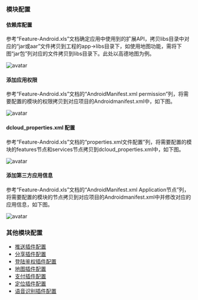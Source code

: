 ### 模块配置

#### 依赖库配置

参考“Feature-Android.xls”文档确定应用中使用到的扩展API，拷贝libs目录中对应的“jar或aar”文件拷贝到工程的app->libs目录下，如使用地图功能，需将下图“jar包”列对应的文件拷贝到libs目录下。此处以高德地图为例。
	
![avatar](https://img.cdn.aliyun.dcloud.net.cn/nativedocs/5%2BSDK-android/image/5-11.png)
	
#### 添加应用权限
	
参考“Feature-Android.xls”文档的“AndroidManifest.xml permission”列，将需要配置的模块的权限拷贝到对应项目的Androidmanifest.xml中，如下图。
	
![avatar](https://img.cdn.aliyun.dcloud.net.cn/nativedocs/5%2BSDK-android/image/5-12.png)
	
#### dcloud_properties.xml 配置
	
参考“Feature-Android.xls”文档的“properties.xml文件配置”列，将需要配置的模块的features节点和services节点拷贝到dcloud_properties.xml中，如下图。
	
![avatar](https://img.cdn.aliyun.dcloud.net.cn/nativedocs/5%2BSDK-android/image/5-14.png)
	
#### 添加第三方应用信息
	
参考“Feature-Android.xls”文档的“AndroidManifest.xml Application节点”列，将需要配置的模块的节点拷贝到对应项目的Androidmanifest.xml中并修改对应的应用信息，如下图。
	
![avatar](https://img.cdn.aliyun.dcloud.net.cn/nativedocs/5%2BSDK-android/image/5-13.png)
	
### 其他模块配置

* [推送插件配置](/AppDocs/usemodule/androidModuleConfig/push.md)
* [分享插件配置](/AppDocs/usemodule/androidModuleConfig/share.md)
* [登陆鉴权插件配置](/AppDocs/usemodule/androidModuleConfig/oauth.md)
* [地图插件配置](/AppDocs/usemodule/androidModuleConfig/map.md)
* [支付插件配置](/AppDocs/usemodule/androidModuleConfig/pay.md)
* [定位插件配置](/AppDocs/usemodule/androidModuleConfig/geolocation.md)
* [语音识别插件配置](/AppDocs/usemodule/androidModuleConfig/speech.md)
	